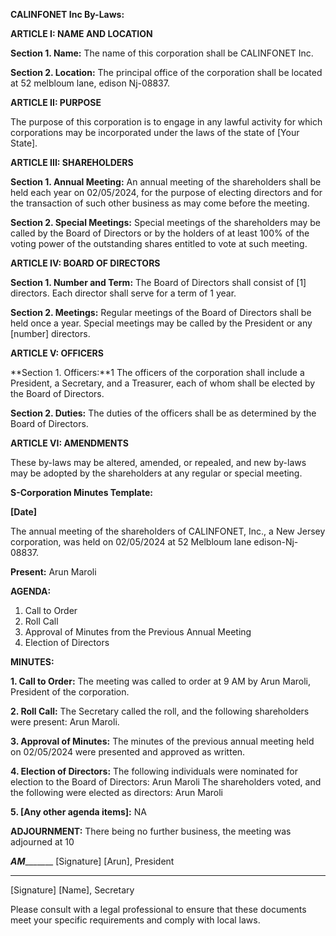 **CALINFONET Inc By-Laws:**

**ARTICLE I: NAME AND LOCATION**

**Section 1. Name:**
The name of this corporation shall be CALINFONET Inc.

**Section 2. Location:**
The principal office of the corporation shall be located at 52 melbloum lane, edison Nj-08837.

**ARTICLE II: PURPOSE**

The purpose of this corporation is to engage in any lawful activity for which corporations may be incorporated under the laws of the state of [Your State].

**ARTICLE III: SHAREHOLDERS**

**Section 1. Annual Meeting:**
An annual meeting of the shareholders shall be held each year on 02/05/2024, for the purpose of electing directors and for the transaction of such other business as may come before the meeting.

**Section 2. Special Meetings:**
Special meetings of the shareholders may be called by the Board of Directors or by the holders of at least
 100% of the voting power of the outstanding shares entitled to vote at such meeting.

**ARTICLE IV: BOARD OF DIRECTORS**

**Section 1. Number and Term:**
The Board of Directors shall consist of [1] directors. Each director shall serve for a term of 1 year.

**Section 2. Meetings:**
Regular meetings of the Board of Directors shall be held once a year. Special meetings may be called by the President or any [number] directors.

**ARTICLE V: OFFICERS**

**Section 1. Officers:**1
The officers of the corporation shall include a President, a Secretary, and a Treasurer, each of whom shall be elected by the Board of Directors.

**Section 2. Duties:**
The duties of the officers shall be as determined by the Board of Directors.

**ARTICLE VI: AMENDMENTS**

These by-laws may be altered, amended, or repealed, and new by-laws may be adopted by the shareholders at any regular or special meeting.

**S-Corporation Minutes Template:**

**[Date]**

The annual meeting of the shareholders of CALINFONET, Inc., a New Jersey corporation, was held on 02/05/2024 
at 52 Melbloum lane edison-Nj-08837.

**Present:**
Arun Maroli

**AGENDA:**
1. Call to Order
2. Roll Call
3. Approval of Minutes from the Previous Annual Meeting
4. Election of Directors


**MINUTES:**

**1. Call to Order:**
The meeting was called to order at 9 AM by Arun Maroli, President of the corporation.

**2. Roll Call:**
The Secretary called the roll, and the following shareholders were present: Arun Maroli.

**3. Approval of Minutes:**
The minutes of the previous annual meeting held on 02/05/2024 were presented and approved as written.

**4. Election of Directors:**
The following individuals were nominated for election to the Board of Directors: 
Arun Maroli The shareholders voted, and the following were elected as directors: 
Arun Maroli

**5. [Any other agenda items]:**
NA

**ADJOURNMENT:**
There being no further business, the meeting was adjourned at 10

_________AM________________
[Signature]
[Arun], President

__________________________
[Signature]
[Name], Secretary

Please consult with a legal professional to ensure that these documents meet your specific requirements and comply with local laws.
